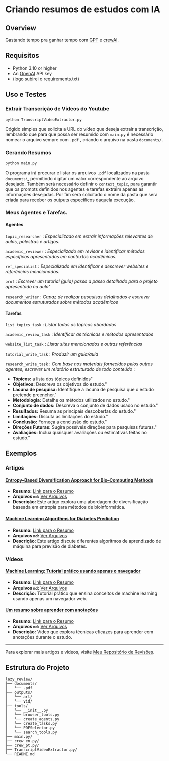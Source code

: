 # Criando resumos de estudos com IA

## Overview
Gastando tempo pra ganhar tempo com [GPT](https://platform.openai.com) e [crewAI](https://crewai.com).

## Requisitos
- Python 3.10 or higher
- An [OpenAI](https://platform.openai.com) API key
- (logo subirei o requirements.txt)

## Uso e Testes

### Extrair Transcrição de Videos do Youtube
```python
python TranscriptVideoExtractor.py
```

Cógido simples que solicita a URL do vídeo que deseja extrair a transcrição, lembrando que para que possa ser resumido com `main.py` é necessário nomear o arquivo sempre com `.pdf` , criando o arquivo na pasta `documents/`.


### Gerando Resumos 
```python
python main.py
```
O programa irá procurar e listar os arquivos `.pdf` localizados na pasta `documents\`, permitindo digitar um valor correspondente ao arquivo desejado.
Também será necessário definir o `context_topic`, para garantir que os prompts definidos nos agentes e tarefas extraim apenas as informações desejadas.
Por fim será solicitado o nome da pasta que sera criada para receber os outputs específicos daquela execução.

### Meus Agentes e Tarefas.


#### Agentes

`topic_researcher` : _Especializado em extrair informações relevantes de aulas, palestras e artigos._

`academic_reviewer` : _Especializado em revisar e identificar métodos específicos apresentados em contextos acadêmicos._

`ref_specialist` : _Especializado em identificar e descrever websites e referências mencionadas._

`prof` : _Escrever um tutorial (guia) passo a passo detalhado para o projeto apresentado na aula'_

`research_writer` : _Capaz de realizar pesquisas detalhadas e escrever documentos estruturados sobre métodos acadêmicos_

#### Tarefas

`list_topics_task` : _Listar todos os tópicos abordados_

`academic_review_task` : _Identificar as técnicas e métodos apresentados_

`website_list_task` : _Listar sites mencionados e outras referências_

`tutorial_write_task` : _Produzir um guia/aula_

`research_write_task` : _Com base nos materiais fornecidos pelos outros agentes, escrever um relatório estruturado de todo conteúdo_ :

- **Tópicos:** a lista dos tópicos definidos"
- **Objetivos:** Descreva os objetivos do estudo."
- **Lacuna de pesquisa:** Identifique a lacuna de pesquisa que o estudo pretende preencher."
- **Metodologia:** Detalhe os métodos utilizados no estudo."
- **Conjunto de dados:** Descreva o conjunto de dados usado no estudo."
- **Resultados:** Resuma as principais descobertas do estudo."
- **Limitações:** Discuta as limitações do estudo."
- **Conclusão:** Forneça a conclusão do estudo."
- **Direções Futuras:** Sugira possíveis direções para pesquisas futuras."
- **Avaliações:** Inclua quaisquer avaliações ou estimativas feitas no estudo."

## Exemplos

### Artigos

#### [Entropy–Based Diversification Approach for Bio–Computing Methods](https://www.mdpi.com/1099-4300/24/9/1293)
- **Resumo:** [Link para o Resumo](https://github.com/NonakaVal/lazy_review/blob/main/outputs/art/art-biocomputing/final_document.md)
- **Arquivos `md`:** [Ver Arquivos](https://github.com/NonakaVal/lazy_review/tree/main/outputs/art/art-biocomputing)
- **Descrição:** Este artigo explora uma abordagem de diversificação baseada em entropia para métodos de bioinformática.

#### [Machine Learning Algorithms for Diabetes Prediction](https://www.sciencedirect.com/science/article/pii/S1877050920300557)
- **Resumo:** [Link para o Resumo](https://github.com/NonakaVal/lazy_review/blob/main/outputs/art/art-Diabetes-Prediction-using-ML-Algorithms/final_document.md)
- **Arquivos `md`:** [Ver Arquivos](https://github.com/NonakaVal/lazy_review/tree/main/outputs/art/art-Diabetes-Prediction-using-ML-Algorithms)
- **Descrição:** Este artigo discute diferentes algoritmos de aprendizado de máquina para previsão de diabetes.

### Vídeos

#### [Machine Learning: Tutorial prático usando apenas o navegador](https://www.youtube.com/watch?v=JyGGMyR3x5I)
- **Resumo:** [Link para o Resumo](https://github.com/NonakaVal/lazy_review/blob/main/outputs/vid/vid-dechamps/documento_final.md)
- **Arquivos `md`:** [Ver Arquivos](https://github.com/NonakaVal/lazy_review/tree/main/outputs/vid/vid-dechamps)
- **Descrição:** Tutorial prático que ensina conceitos de machine learning usando apenas um navegador web.

#### [Um resumo sobre aprender com anotações](https://www.youtube.com/watch?v=cQ22PERTCBI&t=3s)
- **Resumo:** [Link para o Resumo](https://github.com/NonakaVal/lazy_review/blob/main/outputs/vid/vid-meu-video/documento_final.md)
- **Arquivos `md`:** [Ver Arquivos](https://github.com/NonakaVal/lazy_review/tree/main/outputs/vid/vid-meu-video)
- **Descrição:** Vídeo que explora técnicas eficazes para aprender com anotações durante o estudo.

---

Para explorar mais artigos e vídeos, visite [Meu Repositório de Revisões](https://github.com/NonakaVal/lazy_review/tree/main/outputs).

##  Estrutura do Projeto
```
lazy_review/
├── documents/
│   └── .pdf
├── outputs/
│   └── art/
│   └── vid/
├── tools/
│   └── __init__.py
│   └── browser_tools.py
│   └── create_agents.py
│   └── create_tasks.py
│   └── PDFSelector.py
│   └── search_tools.py
├── main.py/
├── crew_en.py/
├── crew_pt.py/
├── TranscriptVideoExtractor.py/
└── README.md
```

